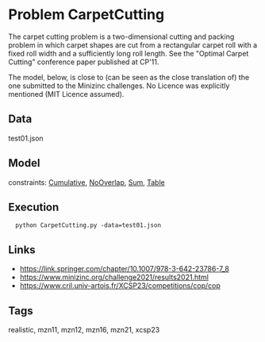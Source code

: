 # Problem CarpetCutting

The carpet cutting problem is a two-dimensional cutting and packing problem in which carpet shapes are cut
from a rectangular carpet roll with a fixed roll width and a sufficiently long roll length.
See the "Optimal Carpet Cutting" conference paper published at CP'11.

The model, below, is close to (can be seen as the close translation of) the one submitted to the Minizinc challenges.
No Licence was explicitly mentioned (MIT Licence assumed).

## Data
  test01.json

## Model
  constraints: [Cumulative](http://pycsp.org/documentation/constraints/Cumulative), [NoOverlap](http://pycsp.org/documentation/constraints/NoOverlap), [Sum](http://pycsp.org/documentation/constraints/Sum), [Table](http://pycsp.org/documentation/constraints/Table)

## Execution
```
  python CarpetCutting.py -data=test01.json
```

## Links
  - https://link.springer.com/chapter/10.1007/978-3-642-23786-7_8
  - https://www.minizinc.org/challenge2021/results2021.html
  - https://www.cril.univ-artois.fr/XCSP23/competitions/cop/cop

## Tags
  realistic, mzn11, mzn12, mzn16, mzn21, xcsp23
